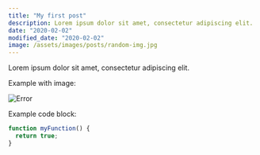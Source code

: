 ```yaml
---
title: "My first post"
description: Lorem ipsum dolor sit amet, consectetur adipiscing elit.
date: "2020-02-02"
modified_date: "2020-02-02"
image: /assets/images/posts/random-img.jpg
---
```


Lorem ipsum dolor sit amet, consectetur adipiscing elit.

Example with image:

![Error](@@baseUrl@@/assets/images/posts/error.png)

Example code block:

```js
function myFunction() {
  return true;
}
```
